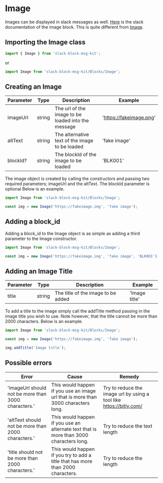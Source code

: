 # Image

Images can be displayed in slack messages as well. [Here](https://api.slack.com/reference/messaging/blocks#image) is the slack documentation of the image block. This is quite different from [Image](https://github.com/IyiKuyoro/slack-block-msg-kit/blob/master/docs/BlockElements/ImageElement.md).

## Importing the Image class

```javascript
import { Image } from 'slack-block-msg-kit';
```

or

```javascript
import Image from 'slack-block-msg-kit/Blocks/Image';
```

## Creating an Image

| Parameter | Type   | Description | Example |
| --------- | ------ | ----------- | ------- |
| imageUrl  | string | The url of the image to be loaded into the message | '<https://fakeimage.png>' |
| altText   | string | The alternative text of the image to be loaded     | 'fake image'              |
| blockId?  | string | The blockId of the image to be loaded              | 'BLK001'                  |

The image object is created by calling the constructors and passing two required parameters; imageUrl and the altText. The blockId parameter is optional Below is an example.

```javascript
import Image from 'slack-block-msg-kit/Blocks/Image';

const img = new Image('https://fakeimage.img', 'fake image');
```

## Adding a block_id

Adding a block_id to the Image object is as simple as adding a third parameter to the Image constructor.

```javascript
import Image from 'slack-block-msg-kit/Blocks/Image';

const img = new Image('https://fakeimage.img', 'fake image', 'BLK001');
```

## Adding an Image Title

| Parameter | Type   | Description                        | Example       |
| --------- | ------ | ---------------------------------- | ------------- |
| title     | string | The title of the image to be added | 'Image title' |

To add a title to the image simply call the addTitle method passing in the image title you wish to use. Note however, that the title cannot be more than 2000 characters. Below is an example.

```javascript
import Image from 'slack-block-msg-kit/Blocks/Image';

const img = new Image('https://fakeimage.img', 'fake image');

img.addTitle('Image title');
```

## Possible errors

| Error | Cause | Remedy |
| --------------------------------------------------- | ----------------------------------------------------------------- | ------------------------------------------------------- |
| 'imageUrl should not be more than 3000 characters.' | This would happen if you use an image url that is more than 3000 characters long.      | Try to reduce the image url by using a tool like <https://bitly.com/> |
| 'altText should not be more than 2000 characters.'  | This would happen if you use an alternate text that is more than 3000 characters long. | Try to reduce the text length                                  |
| 'title should not be more than 2000 characters.'  | This would happen if you try to add a title that has more than 2000 characters.            | Try to reduce the length                                       |
